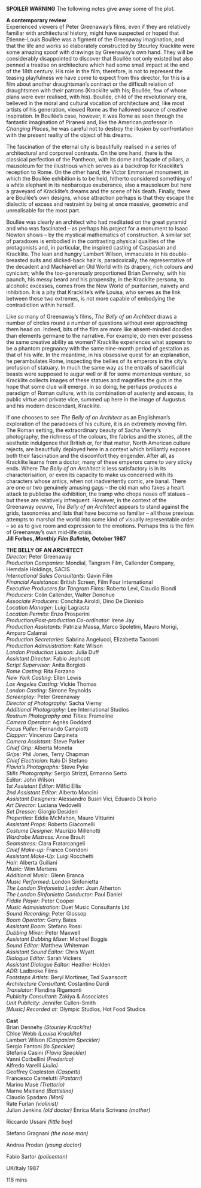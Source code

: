 

**SPOILER WARNING** The following notes give away some of the plot.

**A contemporary review**  
Experienced viewers of Peter Greenaway’s films, even if they are relatively familiar with architectural history, might have suspected or hoped that Etienne-Louis Boullée was a figment of the Greenaway imagination, and that the life and works so elaborately constructed by Stourley Kracklite were some amazing spoof with drawings by Greenaway’s own hand. They will be considerably disappointed to discover that Boullée not only existed but also penned a treatise on architecture which had some small impact at the end of the 18th century. His role in the film, therefore, is not to represent the teasing playfulness we have come to expect from this director, for this is a film about another draughtsman’s contract or the difficult relation of draughtsmen with their patrons (Kracklite with his; Boullée, few of whose plans were ever realised, with his). Boullée, child of the revolutionary era, believed in the moral and cultural vocation of architecture and, like most artists of his generation, viewed Rome as the hallowed source of creative inspiration. In Boullée’s case, however, it was Rome as seen through the fantastic imagination of Piranesi and, like the American professor in _Changing Places_, he was careful not to destroy the illusion by confrontation with the present reality of the object of his dreams.

The fascination of the eternal city is beautifully realised in a series of architectural and corporeal contrasts. On the one hand, there is the classical perfection of the Pantheon, with its dome and façade of pillars, a mausoleum for the illustrious which serves as a backdrop for Kracklite’s reception to Rome. On the other hand, the Victor Emmanuel monument, in which the Boullée exhibition is to be held, hitherto considered something of a white elephant in its neobaroque exuberance, also a mausoleum but here a graveyard of Kracklite’s dreams and the scene of his death. Finally, there are Boullée’s own designs, whose attraction perhaps is that they escape the dialectic of excess and restraint by being at once massive, geometric and unrealisable for the most part.

Boullée was clearly an architect who had meditated on the great pyramid and who was fascinated – as perhaps his project for a monument to Isaac Newton shows – by the mystical mathematics of construction. A similar set of paradoxes is embodied in the contrasting physical qualities of the protagonists and, in particular, the inspired casting of Caspasian and Kracklite. The lean and hungry Lambert Wilson, immaculate in his double-breasted suits and slicked-back hair is, paradoxically, the representative of the decadent and Machiavellian Old World with its drapery, rich colours and cynicism; while the too-generously proportioned Brian Dennehy, with his paunch, his messy beard and his propensity, in the Kracklite persona, to alcoholic excesses, comes from the New World of puritanism, naivety and inhibition. It is a pity that Kracklite’s wife Louisa, who serves as the link between these two extremes, is not more capable of embodying the contradiction within herself.

Like so many of Greenaway’s films, _The Belly of an Architect_ draws a number of circles round a number of questions without ever approaching them head on. Indeed, bits of the film are more like absent-minded doodles than elements germane to the narrative. For example, do men ever possess the same creative ability as women? Kracklite experiences what appears to be a phantom pregnancy with the same nine-month period of gestation as that of his wife. In the meantime, in his obsessive quest for an explanation, he perambulates Rome, inspecting the bellies of its emperors in the city’s profusion of statuary. In much the same way as the entrails of sacrificial beasts were supposed to augur well or ill for some momentous venture, so Kracklite collects images of these statues and magnifies the guts in the hope that some clue will emerge. In so doing, he perhaps produces a paradigm of Roman culture, with its combination of austerity and excess, its public virtue and private vice, summed up here in the image of Augustus and his modern descendant, Kracklite.

If one chooses to see _The Belly of an Architect_ as an Englishman’s exploration of the paradoxes of his culture, it is an extremely moving film. The Roman setting, the extraordinary beauty of Sacha Vierny’s photography, the richness of the colours, the fabrics and the stones, all the aesthetic indulgence that British or, for that matter, North American culture rejects, are beautifully deployed here in a context which brilliantly exposes both their fascination and the discomfort they engender. After all, as Kracklite learns from a doctor, many of these emperors came to very sticky ends. Where _The Belly of an Architect_ is less satisfactory is in its characterisation, or even its capacity to make us concerned with its characters whose antics, when not inadvertently comic, are banal. There are one or two genuinely amusing gags – the old man who fakes a heart attack to publicise the exhibition, the tramp who chops noses off statues – but these are relatively infrequent. However, in the context of the Greenaway _oeuvre_, _The Belly of an Architect_ appears to stand against the grids, taxonomies and lists that have become so familiar – all those previous attempts to marshal the world into some kind of visually representable order – so as to give room and expression to the emotions. Perhaps this is the film of Greenaway’s own mid-life crisis.  
**Jill Forbes, _Monthly Film Bulletin,_ October 1987**  

**THE BELLY OF AN ARCHITECT**  
_Director:_ Peter Greenaway  
_Production Companies:_ Mondial, Tangram Film, Callender Company, Hemdale Holdings, SACIS  
_International Sales Consultants:_ Gavin Film  
_Financial Assistance:_ British Screen, Film Four International  
_Executive Producers for Tangram Films:_ Roberto Levi, Claudio Biondi  
_Producers:_ Colin Callender, Walter Donohue  
_Associate Producers:_ Conchita Airoldi, Dino De Dionisio  
_Location Manager:_ Luigi Lagrasta  
_Location Permits:_ Enzo Prosperini  
_Production/Post-production Co-ordinator:_ Irene Jay  
_Production Assistants:_ Patrizia Massa, Marco Spoletini, Mauro Morigi, Amparo Calamai  
_Production Secretaries:_ Sabrina Angelucci, Elizabetta Tacconi  
_Production Administration:_ Kate Wilson  
_London Production Liaison:_ Julia Duff  
_Assistant Director:_ Fabio Jephcott  
_Script Supervisor:_ Anita Borgioti  
_Rome Casting:_ Rita Forzano  
_New York Casting:_ Ellen Lewis  
_Los Angeles Casting:_ Vickie Thomas  
_London Casting:_ Simone Reynolds  
_Screenplay:_ Peter Greenaway  
_Director of Photography:_ Sacha Vierny  
_Additional Photography:_ Lee International Studios  
_Rostrum Photography and Titles:_ Frameline  
_Camera Operator:_ Agnès Goddard  
_Focus Puller:_ Fernando Campiotti  
_Clapper:_ Vincenzo Carpineta  
_Camera Assistant:_ Steve Parker  
_Chief Grip:_ Alberta Moneta  
_Grips:_ Phil Jones, Terry Chapman  
_Chief Electrician:_ Italo Di Stefano  
_Flavia’s Photographs:_ Steve Pyke  
_Stills Photography:_ Sergio Strizzi, Ermanno Serto  
_Editor:_ John Wilson  
_1st Assistant Editor:_ Milfid Ellis  
_2nd Assistant Editor:_ Alberto Mancini  
_Assistant Designers:_ Alessandro Busiri Vici, Eduardo Di Irorio  
_Art Director:_ Luciana Vedovelli  
_Set Dresser:_ Giorgio Desideri  
_Properties:_ Eddie McMahon, Mauro Vitturini  
_Assistant Props:_ Roberto Giacomelli  
_Costume Designer:_ Maurizio Millenotti  
_Wardrobe Mistress:_ Anne Brault  
_Seamstress:_ Clara Fratarcangeli  
_Chief Make-up:_ Franco Corridoni  
_Assistant Make-Up:_ Luigi Rocchetti  
_Hair:_ Alberta Guiliani  
_Music:_ Wim Mertens  
_Additional Music:_ Glenn Branca  
_Music Performed:_ London Sinfonietta  
_The London Sinfonietta Leader:_ Joan Atherton  
_The London Sinfonietta Conductor:_ Paul Daniel  
_Fiddle Player:_ Peter Cooper  
_Music Administration:_ Duet Music Consultants Ltd  
_Sound Recording:_ Peter Glossop  
_Boom Operator:_ Gerry Bates  
_Assistant Boom:_ Stefano Rossi  
_Dubbing Mixer:_ Peter Maxwell  
_Assistant Dubbing Mixer:_ Michael Boggis  
_Sound Editor:_ Matthew Whiteman  
_Assistant Sound Editor:_ Chris Wyatt  
_Dialogue Editor:_ Sarah Vickers  
_Assistant Dialogue Editor:_ Heather Holden  
_ADR:_ Ladbroke Films  
_Footsteps Artists:_ Beryl Mortimer, Ted Swanscott  
_Architecture Consultant:_ Costantino Dardi  
_Translator:_ Flandina Rigamonti  
_Publicity Consultant:_ Zakiya & Associates  
_Unit Publicity:_ Jennifer Cullen-Smith  
_[Music] Recorded at:_ Olympic Studios, Hot Food Studios  

**Cast**  
Brian Dennehy _(Stourley Kracklite)_  
Chloe Webb _(Louisa Kracklite)_  
Lambert Wilson _(Caspasian Speckler)_  
Sergio Fantoni _(Io Speckler)_  
Stefania Casini _(Flavia Speckler)_  
Vanni Corbellini _(Frederico)_  
Alfredo Varelli _(Julio)_  
Geoffrey Copleston _(Caspetti)_  
Francesco Carnelutti _(Pastarri)_  
Marino Masè _(Trettorio)_  
Marne Maitland _(Battistino)_  
Claudio Spadaro _(Mori)_  
Rate Furlan _(violinist)_  
Julian Jenkins _(old doctor)_ 
Enrica Maria Scrivano _(mother)_

Riccardo Ussani _(little boy)_

Stefano Gragnani _(the nose man)_

Andrea Prodan _(young doctor)_

Fabio Sartor _(policeman)_

UK/Italy 1987

118 mins
<!--stackedit_data:
eyJoaXN0b3J5IjpbLTEwMjQ1ODU1ODNdfQ==
-->